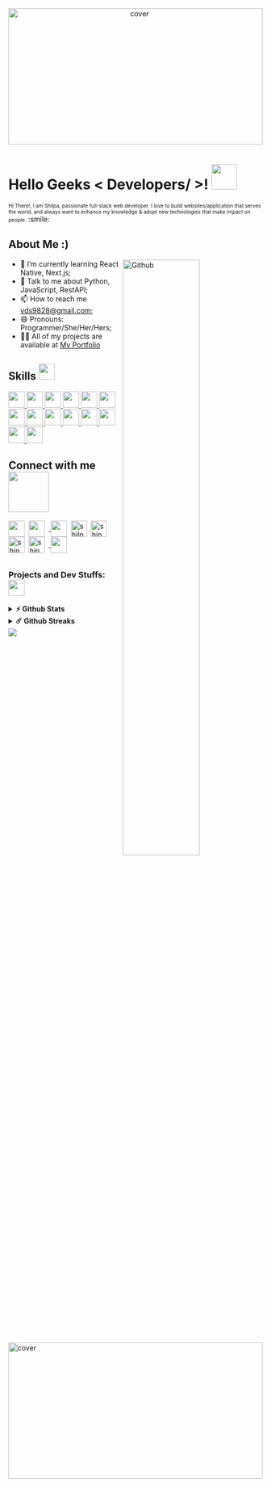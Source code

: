 <div align="center">
<img width="100%" height = "270px" src="https://user-images.githubusercontent.com/69167064/159184333-8db3c95f-5d46-4b52-883c-fb7ba658da99.gif" alt="cover" />
</div>

<h1> Hello Geeks < Developers/ >! <img src = "https://user-images.githubusercontent.com/69167064/159184379-c03e2be8-c0ec-42f0-9f12-a2728b07c7b9.gif" width = 50px> </h1>
<font size="1">   Hi There!,
I am Shilpa, passionate full-stack web developer. I love to build websites/application that serves the world.
  and always want to enhance my knowledge & adopt new technologies that make impact on people.</font> :smile:

  
<h2> About Me :)</h2><img width="55%" align="right" alt="Github" src="https://user-images.githubusercontent.com/69167064/159184413-e651f637-93fa-4ed5-bd3a-9c609cf2ac21.svg" />




- 🌱 I’m currently learning React Native, Next.js;
- 💬 Talk to me about Python, JavaScript, RestAPI;
- 📫 How to reach me vds9828@gmail.com;
- 😄 Pronouns: Programmer/She/Her/Hers;
- 👨‍💻 All of my projects are available at [My Portfolio](http://shilpa17-shingnapure-portfolio.vercel.app/)
 
 

<h2> Skills <img src = "https://media2.giphy.com/media/QssGEmpkyEOhBCb7e1/giphy.gif?cid=ecf05e47a0n3gi1bfqntqmob8g9aid1oyj2wr3ds3mg700bl&rid=giphy.gif" width = 32px> </h2>
<a href= https://github.com/shilpashingnapure?tab=repositories&q=&type=&language=python&sort= > <img width ='32px' src ='https://user-images.githubusercontent.com/69167064/159184604-ff74edc8-5bcb-4b30-82cf-e52e3a8e21c6.svg'> </a>
<a href= https://github.com/shilpashingnapure?tab=repositories&q=&type=&language=django&sort= > <img width ='32px' src ='https://user-images.githubusercontent.com/69167064/159184606-fc8aac53-e71a-4e20-b7dc-fa10a130748c.svg'> </a>   <a href= https://github.com/shilpashingnapure?tab=repositories&q=&type=&language=html&sort= > <img width ='32px' src ='https://user-images.githubusercontent.com/69167064/159184607-712eb472-cb9a-4827-9f5e-d2f6f8ccbb4c.svg'> </a>   <a href= https://github.com/shilpashingnapure?tab=repositories&q=&type=&language=css&sort= > <img width ='32px' src ='https://user-images.githubusercontent.com/69167064/159184609-c2ac2382-e3dc-42fb-aa3e-f3ab2909cb69.svg'> </a>
<a href= https://github.com/shilpashingnapure?tab=repositories&q=&type=&language=sass&sort= > <img width ='32px' src ='https://user-images.githubusercontent.com/69167064/159184610-69bc32e0-5ad9-45b4-abe7-5d2d68533862.svg'> </a>
<a href= https://github.com/shilpashingnapure?tab=repositories&q=&type=&language=bootstrap&sort= > <img width ='32px' src ='https://user-images.githubusercontent.com/69167064/159184611-c2f80985-f925-4c28-9cab-bc644920c242.svg'> </a>    <a href= https://github.com/shilpashingnapure?tab=repositories&q=&type=&language=javascript&sort= > <img width ='32px' src ='https://user-images.githubusercontent.com/69167064/159184612-9a798198-e32e-4d0f-ae68-9f0626c4ad3b.svg'> </a>   <a href= https://github.com/shilpashingnapure?tab=repositories&q=&type=&language=nodejs&sort= > <img width ='32px' src ='https://user-images.githubusercontent.com/69167064/159184613-e3345ab3-9426-4a34-9d72-b01b663c45ea.svg'> </a>
<a href= https://github.com/shilpashingnapure?tab=repositories&q=&type=&language=reactjs&sort= > <img width ='32px' src ='https://user-images.githubusercontent.com/69167064/159184614-ff297d22-b706-4345-a790-46bdac962617.svg'> </a>
<a href= https://github.com/shilpashingnapure?tab=repositories&q=&type=&language=express&sort= > <img width ='32px' src ='https://user-images.githubusercontent.com/69167064/159184615-949d24bf-ecd0-463b-b4c4-cb39156b4937.svg'> </a>    <a href= https://github.com/shilpashingnapure?tab=repositories&q=&type=&language=mongodb&sort= > <img width ='32px' src ='https://user-images.githubusercontent.com/69167064/159184617-de7bab91-ecce-4949-9aac-c88110fc1f45.svg'> </a>    <a href= https://github.com/shilpashingnapure?tab=repositories&q=&type=&language=postman&sort= > <img width ='32px' src ='https://user-images.githubusercontent.com/69167064/159184618-c025973b-bf27-4cd2-8904-2b3504a93cca.svg'> </a>
<a href= https://github.com/shilpashingnapure?tab=repositories&q=&type=&language=photoshop&sort= > <img width ='32px' src ='https://user-images.githubusercontent.com/69167064/159184620-fc7f939b-de22-401d-9ac6-f3cc9278f900.svg'> </a>
<a href= https://github.com/shilpashingnapure?tab=repositories&q=&type=&language=git&sort= > <img width ='32px' src ='https://user-images.githubusercontent.com/69167064/159184621-b6517495-69a3-41db-872c-aba74a4b4fd2.svg'> </a>
  
<h2> Connect with me <img src='https://user-images.githubusercontent.com/69167064/159184623-31d54ed6-95b7-4522-9da7-2ce0d07457df.gif' width="80px"> </h2>
<a href = 'https://shilpa17-shingnapure-portfolio.vercel.app/'> <img width = '32px' align= 'center' src="https://user-images.githubusercontent.com/69167064/159184625-7c17e903-f6ee-4e07-98e8-07614c393408.png"/></a>&nbsp;     <a href = 'https://www.linkedin.com/in/shilpa-shingnapure'> <img width = '32px' align= 'center' src="https://user-images.githubusercontent.com/69167064/159184626-60819a14-5d6b-4e38-a730-b9fceb72df65.svg"/></a>         &nbsp;<a href = 'https://www.github.com/shilpashingnapure'> <img width = '32px' align= 'center' src="https://user-images.githubusercontent.com/69167064/159184628-cdccf231-ec4d-4ae4-bde7-5d8274f57146.svg"/></a>      &nbsp;<a href="https://codepen.io/shilpashingnapure/" target="blank"><img align="center" src="https://user-images.githubusercontent.com/69167064/159184599-39501947-c3c6-4ba3-8dd6-b7775d7150de.svg" alt="shilpashingnapure/" width="32px" /></a>      &nbsp;<a href="https://www.hackerrank.com/shingnapureshil1/" target="blank"><img align="center" src="https://user-images.githubusercontent.com/69167064/159184600-79cc4cbe-e8b5-416f-bf82-5cf8b91dd9dd.svg" alt="shingnapureshil1/" width = '32px' /></a>     &nbsp;<a href="https://www.leetcode.com/shingnapure_shilpa17/" target="blank"><img align="center" src="https://user-images.githubusercontent.com/69167064/159185189-c6f3c53c-9a30-4503-8b9f-5953272e6a5c.png" alt="shingnapure_shilpa17/" width = '32px'/></a>     &nbsp;<a href="https://auth.geeksforgeeks.org/user/shingnapureshilpa2/profile/" target="blank"><img align="center" src="https://user-images.githubusercontent.com/69167064/159185201-7a2e9d22-260b-42f0-b63c-f17b6a15e260.png" alt="shingnapureshilpa2/profile/" width = '32px' /></a>     &nbsp;<a href = 'https://cssbattle.dev/player/shilpa17'> <img width = '32px' align= 'center' src="https://user-images.githubusercontent.com/69167064/159086421-721c547b-ff62-4744-913d-feda5bac605c.svg"/></a>  



  
  <h6> </h6>
  
<h3>Projects and Dev Stuffs: <img src='https://media1.giphy.com/media/du3J3cXyzhj75IOgvA/giphy.gif?cid=ecf05e47x2g034i9pzwtzzsd3xgg2w9nr94t4tflbbgo3008&rid=giphy.gif' width='32px'></h3>

<details>	
  <summary><b>⚡ Github Stats</b></summary>

  <br />
  <img height="180em" src="https://github-readme-stats.vercel.app/api?username=shilpashingnapure&show_icons=true&&count_private=true&include_all_commits=true" />
  <img height="180em" src="https://github-readme-stats.vercel.app/api/top-langs/?username=shilpashingnapure&exclude_repo=KNN-Image-Classification&show_icons=true&layout=compact&langs_count=8"/>
</details>

<details>	
  <summary><b>☄️ Github Streaks</b></summary>
  <br/>
  <img src="https://github-readme-streak-stats.herokuapp.com/?user=shilpashingnapure" width="400em" height="200em" />
  <img src="https://github-readme-stats.vercel.app/api/wakatime?username=shilpashingnapure" width="400em" height="200em"/>
  <h6><em>NOTE: This does not indicate my skill level or language proficiency, it's merely a GitHub metric of which languages I have the most code of on GitHub.
    </em></h6>
 
</details>
  
  <img align="centre" src="https://github-profile-trophy.vercel.app/?username=shilpashingnapure&ryo-ma&no-frame=true&theme=oldie&margin-w=15&title=Issue,Stars,Repo,Commit,PR,Followers"/>
  <img width="100%" height = "270em" src="https://kentsustainability.co.uk/wp-content/uploads/2019/08/KS-1.gif" alt="cover" />
  
  

